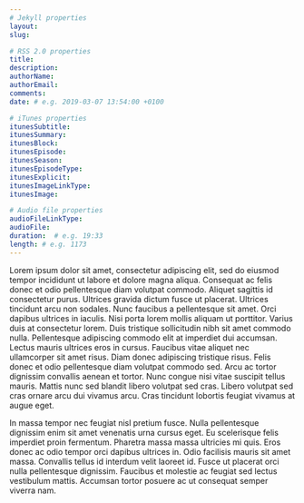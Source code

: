 ```yaml
---
# Jekyll properties
layout:
slug:

# RSS 2.0 properties
title:
description:
authorName:
authorEmail:
comments: 
date: # e.g. 2019-03-07 13:54:00 +0100

# iTunes properties
itunesSubtitle:
itunesSummary:
itunesBlock:
itunesEpisode:
itunesSeason:
itunesEpisodeType:
itunesExplicit:
itunesImageLinkType:
itunesImage:

# Audio file properties
audioFileLinkType:
audioFile:
duration:  # e.g. 19:33
length: # e.g. 1173
---
```


Lorem ipsum dolor sit amet, consectetur adipiscing elit, sed do eiusmod tempor incididunt ut labore et dolore magna aliqua. Consequat ac felis donec et odio pellentesque diam volutpat commodo. Aliquet sagittis id consectetur purus. Ultrices gravida dictum fusce ut placerat. Ultrices tincidunt arcu non sodales. Nunc faucibus a pellentesque sit amet. Orci dapibus ultrices in iaculis. Nisi porta lorem mollis aliquam ut porttitor. Varius duis at consectetur lorem. Duis tristique sollicitudin nibh sit amet commodo nulla. Pellentesque adipiscing commodo elit at imperdiet dui accumsan. Lectus mauris ultrices eros in cursus. Faucibus vitae aliquet nec ullamcorper sit amet risus. Diam donec adipiscing tristique risus. Felis donec et odio pellentesque diam volutpat commodo sed. Arcu ac tortor dignissim convallis aenean et tortor. Nunc congue nisi vitae suscipit tellus mauris. Mattis nunc sed blandit libero volutpat sed cras. Libero volutpat sed cras ornare arcu dui vivamus arcu. Cras tincidunt lobortis feugiat vivamus at augue eget.

In massa tempor nec feugiat nisl pretium fusce. Nulla pellentesque dignissim enim sit amet venenatis urna cursus eget. Eu scelerisque felis imperdiet proin fermentum. Pharetra massa massa ultricies mi quis. Eros donec ac odio tempor orci dapibus ultrices in. Odio facilisis mauris sit amet massa. Convallis tellus id interdum velit laoreet id. Fusce ut placerat orci nulla pellentesque dignissim. Faucibus et molestie ac feugiat sed lectus vestibulum mattis. Accumsan tortor posuere ac ut consequat semper viverra nam.